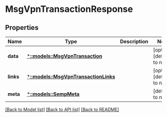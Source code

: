 # MsgVpnTransactionResponse

## Properties
Name | Type | Description | Notes
------------ | ------------- | ------------- | -------------
**data** | [***::models::MsgVpnTransaction**](MsgVpnTransaction.md) |  | [optional] [default to null]
**links** | [***::models::MsgVpnTransactionLinks**](MsgVpnTransactionLinks.md) |  | [optional] [default to null]
**meta** | [***::models::SempMeta**](SempMeta.md) |  | [default to null]

[[Back to Model list]](../README.md#documentation-for-models) [[Back to API list]](../README.md#documentation-for-api-endpoints) [[Back to README]](../README.md)


